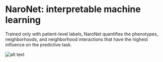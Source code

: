 # NaroNet: interpretable machine learning
Trained only with patient-level labels, NaroNet quantifies the phenotypes, neighborhoods, and neighborhood interactions that have the highest influence on the predictive task.

![alt text](https://github.com/djimenezsanchez/NaroNet/blob/main/models/MethodDescription.png?raw=true)
